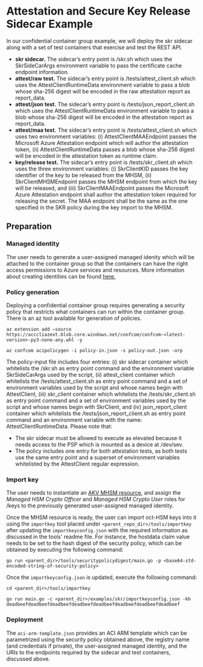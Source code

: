 # Attestation and Secure Key Release Sidecar Example

In our confidential container group example, we will deploy the skr sidecar along with a set of test containers that exercise and test the REST API.
- **skr sidecar.** The sidecar’s entry point is /skr.sh which uses the SkrSideCarArgs environment variable to pass the certificate cache endpoint information.
- **attest/raw test.** The sidecar’s entry point is /tests/attest_client.sh which uses the AttestClientRuntimeData environment variable to pass a blob whose sha-256 digest will be encoded in the raw attestation report as report_data.
- **attest/json test.** The sidecar’s entry point is /tests/json_report_client.sh which uses the AttestClientRuntimeData environment variable to pass a blob whose sha-256 digest will be encoded in the attestation report as report_data.
- **attest/maa test.** The sidecar’s entry point is /tests/attest_client.sh which uses two environment variables: (i) AttestClientMAAEndpoint passes the Microsoft Azure Attestation endpoint which will author the attestation token, (ii) AttestClientRuntimeData passes a blob whose sha-256 digest will be encoded in the attestation token as runtime claim.
- **key/release test.** The sidecar’s entry point is /tests/skr_client.sh which uses the three environment variables: (i) SkrClientKID passes the key identifier of the key to be released from the MHSM, (ii) SkrClientMHSMEndpoint passes the MHSM endpoint from which the key will be released, and (iii) SkrClientMAAEndpoint passes the Microsoft Azure Attestation endpoint shall author the attestation token required for releasing the secret. The MAA endpoint shall be the same as the one specified in the SKR policy during the key import to the MHSM.

## Preparation

### Managed identity
The user needs to generate a user-assigned managed idenity which will be attached to the container group so that the containers can have the right access permissions to Azure services and resources. More information about creating identities can be found [here.](https://docs.microsoft.com/en-us/azure/active-directory/managed-identities-azure-resources/)

### Policy generation
Deploying a confidential container group requires generating a security policy that restricts what containers can run within the container group. There is an az tool available for generation of policies.

`az extension add –source https://acccliazext.blob.core.windows.net/confcom/confcom-<latest-version>-py3-none-any.whl -y`

`az confcom acipolicygen -i policy-in.json -s policy-out.json -orp`

The policy-input file includes four entries: (i) skr sidecar container which whitelists the /skr.sh as entry point command and the environment variable SkrSideCarArgs used by the script, (ii) attest_client container which whitelists the /tests/attest_client.sh as entry point command and a set of environment variables used by the script and whose names begin with AttestClient, (iii) skr_client container which whitelists the /tests/skr_client.sh as entry point command and a set of environment variables used by the script and whose names begin with SkrClient, and (iv) json_report_client container which whitelists the /tests/json_report_client.sh as entry point command and an environment variable with the name: AttestClientRuntimeData.
Please note that:
- The skr sidecar must be allowed to execute as elevated because it needs access to the PSP which is mounted as a device at /dev/sev.
- The policy includes one entry for both attestation tests, as both tests use the same entry point and a superset of environment variables whitelisted by the AttestClient regular expression.

### Import key
The user needs to instantiate an [AKV MHSM resource](https://docs.microsoft.com/en-us/azure/key-vault/managed-hsm/overview), and assign the *Managed HSM Crypto Officer* and *Managed HSM Crypto User* roles for /keys to the previously generated user-assigned managed identity.

Once the MHSM resource is ready, the user can import oct-HSM keys into it using the `importkey` tool placed under `<parent_repo_dir>/tools/importkey` after updating the `importkeyconfig.json` with the required information as discussed in the tools' readme file. For instance, the hostdata claim value needs to be set to the hash digest of the security policy, which can be obtained by executing the following command:

`go run <parent_dir>/tools/securitypolicydigest/main.go -p <base64-std-encoded-string-of-security-policy>`

Once the `importkeyconfig.json` is updated, execute the following command:

`cd <parent_dir>/tools/importkey`

`go run main.go -c <parent_dir>/examples/skr/importkeyconfig.json -kh deadbeefdeadbeefdeadbeefdeadbeefdeadbeefdeadbeefdeadbeefdeadbeef`

### Deployment
The `aci-arm-template.json` provides an ACI ARM template which can be parametrized using the security policy obtained above, the registry name (and credentials if private), the user-assigned managed identity, and the URIs to the endpoints required by the sidecar and test containers, discussed above.